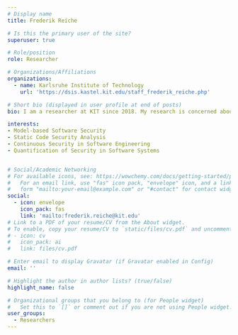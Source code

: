 ```yaml
---
# Display name
title: Frederik Reiche

# Is this the primary user of the site?
superuser: true

# Role/position
role: Researcher

# Organizations/Affiliations
organizations:
  - name: Karlsruhe Institute of Technology
    url: 'https://dsis.kastel.kit.edu/staff_frederik_reiche.php'

# Short bio (displayed in user profile at end of posts)
bio: I am a researcher at KIT since 2018. My research is concerned about the composition of static security analyes with the views architecture and source code.

interests:
- Model-based Software Security
- Static Code Security Analysis
- Continuous Security in Software Engineering
- Quantification of Security in Software Systems


# Social/Academic Networking
# For available icons, see: https://wowchemy.com/docs/getting-started/page-builder/#icons
#   For an email link, use "fas" icon pack, "envelope" icon, and a link in the
#   form "mailto:your-email@example.com" or "#contact" for contact widget.
social:
  - icon: envelope
    icon_pack: fas
    link: 'mailto:frederik.reiche@kit.edu'
# Link to a PDF of your resume/CV from the About widget.
# To enable, copy your resume/CV to `static/files/cv.pdf` and uncomment the lines below.
# - icon: cv
#   icon_pack: ai
#   link: files/cv.pdf

# Enter email to display Gravatar (if Gravatar enabled in Config)
email: ''

# Highlight the author in author lists? (true/false)
highlight_name: false

# Organizational groups that you belong to (for People widget)
#   Set this to `[]` or comment out if you are not using People widget.
user_groups:
  - Researchers
---
```



